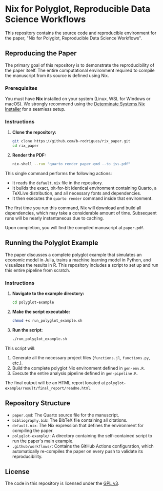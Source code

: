 # Nix for Polyglot, Reproducible Data Science Workflows

This repository contains the source code and reproducible environment for the paper, 
"Nix for Polyglot, Reproducible Data Science Workflows".

## Reproducing the Paper

The primary goal of this repository is to demonstrate the reproducibility of the paper itself.
The entire computational environment required to compile the manuscript from its source is defined using Nix.

### Prerequisites

You must have **Nix** installed on your system (Linux, WSL for Windows or macOS). 
We strongly recommend using the 
[Determinate Systems Nix Installer](https://determinate.systems/posts/determinate-nix-installer) 
for a seamless setup.

### Instructions

1.  **Clone the repository:**
    ```bash
    git clone https://github.com/b-rodrigues/rix_paper.git
    cd rix_paper
    ```

2.  **Render the PDF:**
    ```bash
    nix-shell --run "quarto render paper.qmd --to jss-pdf"
    ```

This single command performs the following actions:
- It reads the `default.nix` file in the repository.
- It builds the exact, bit-for-bit identical environment containing Quarto, a TeXLive distribution,
   and all necessary fonts and dependencies.
- It then executes the `quarto render` command inside that environment.

The first time you run this command, Nix will download and build all dependencies, 
which may take a considerable amount of time. Subsequent runs will be nearly instantaneous due to caching.

Upon completion, you will find the compiled manuscript at `paper.pdf`.

## Running the Polyglot Example

The paper discusses a complete polyglot example that simulates an economic model in Julia,
trains a machine learning model in Python, and visualizes the results in R. 
This repository includes a script to set up and run this entire pipeline from scratch.

### Instructions

1.  **Navigate to the example directory:**
    ```bash
    cd polyglot-example 
    ```

2.  **Make the script executable:**
    ```bash
    chmod +x run_polyglot_example.sh
    ```

3.  **Run the script:**
    ```bash
    ./run_polyglot_example.sh
    ```

This script will:

1.  Generate all the necessary project files (`functions.jl`, `functions.py`, etc.).
2.  Build the complete polyglot Nix environment defined in `gen-env.R`.
3.  Execute the entire analysis pipeline defined in `gen-pipeline.R`.

The final output will be an HTML report located at `polyglot-example/result/final_report/readme.html`.

## Repository Structure

-   `paper.qmd`: The Quarto source file for the manuscript.
-   `bibliography.bib`: The BibTeX file containing all citations.
-   `default.nix`: The Nix expression that defines the environment for compiling the paper.
-   `polyglot-example/`: A directory containing the self-contained script to run the paper's main example.
-   `.github/workflows/`: Contains the GitHub Actions configuration, which automatically re-compiles the paper on every push to validate its reproducibility.

## License

The code in this repository is licensed under the [GPL v3](LICENSE.md).
